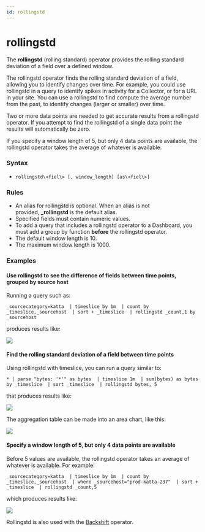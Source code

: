 ```yaml
---
id: rollingstd
---
```


# rollingstd

The **rollingstd** (rolling standard) operator provides the rolling
standard deviation of a field over a defined window.

The rollingstd operator finds the rolling standard deviation of a field,
allowing you to identify changes over time. For example, you could use
rollingstd in a query to identify spikes in activity for a Collector, or
for a URL in your site. You can use a rollingstd to find compute the
average number from the past, to identify changes (larger or smaller)
over time.

Two or more data points are needed to get accurate results from a
rollingstd operator. If you attempt to find the rollingstd of a single
data point the results will automatically be zero.

If you specify a window length of 5, but only 4 data points are
available, the rollingstd operator takes the average of whatever is
available.

### Syntax

* `rollingstd\<fiel\> [, window_length] [as\<fiel\>]`

### Rules

* An alias for rollingstd is optional. When an alias is not
    provided, **\_rollingstd** is the default alias.
* Specified fields must contain numeric values.
* To add a query that includes a rollingstd operator to a Dashboard,
    you must add a group by function **before** the rollingstd operator.
* The default window length is 10.
* The maximum window length is 1000.

### Examples

#### Use rollingstd to see the difference of fields between time points, grouped by source host

Running a query such as:

`_sourcecategory=katta  | timeslice by 1m  | count by _timeslice,_sourcehost  | sort + _timeslice  | rollingstd _count,1 by _sourcehost`

produces results like:

![](../../static/img/Search-Query-Language/Search-Operators/rollingstd/../../../../Assets/Media_Repo_for_Search/rollingstd_new.png)

#### Find the rolling standard deviation of a field between time points

Using rollingstd with timeslice, you can run a query similar to:

`* | parse "bytes: '*'" as bytes  | timeslice 1m  | sum(bytes) as bytes by _timeslice  | sort _timeslice  | rollingstd bytes, 5`

that produces results like:

![](../../static/img/Search-Query-Language/Search-Operators/rollingstd/../../../../Assets/Media_Repo_for_Search/rollingstd_example.png)

The aggregation table can be made into an area chart, like this:

![](../../static/img/Search-Query-Language/Search-Operators/rollingstd/../../../../Assets/Media_Repo_for_Search/rollingstd_example2.png)

#### Specify a window length of 5, but only 4 data points are available

Before 5 values are available, the rollingstd operator takes an average
of whatever is available. For example:

`_sourcecategory=katta  | timeslice by 1m  | count by _timeslice,_sourcehost  | where _sourcehost="prod-katta-237"  | sort + _timeslice  | rollingstd _count,5`

which produces results like:

![](../../static/img/Search-Query-Language/Search-Operators/rollingstd/../../../../Assets/Media_Repo_for_Search/rollingstd_new_data_points.png)

Rollingstd is also used with the [Backshift](backshift.md "backshift")
operator.
